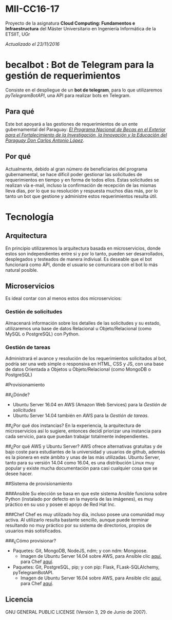 # MII-CC16-17
Proyecto de la asignatura **Cloud Computing: Fundamentos e Infraestructura** del Máster Universitario en Ingeniería Informática de la ETSIIT, UGr

*Actualizado el 23/11/2016*

# becalbot : Bot de Telegram para la gestión de requerimientos 
Consiste en el despliegue de un **bot de telegram**, para lo que utilizaremos *pyTelegramBotAPI*, una API para realizar bots en Telegram.

## Para qué
Este bot apoyará a las gestiones de requerimientos de un ente gubernamental del Paraguay: [*El Programa Nacional de Becas en el Exterior para el Fortalecimiento de la Investigación, la Innovación y la Educación del Paraguay Don Carlos Antonio López*](http://www.becal.gov.py/). 

## Por qué
Actualmente, debido al gran número de beneficiarios del programa gubernamental, se hace díficil poder gestionar las solicitudes de requerimientos en tiempo y en forma de todos ellos. Estas solicitudes se realizan vía e-mail, incluso la confirmación de recepción de las mismas lleva días, por lo que su resolución y respuesta muchos días más, por lo tanto un bot que gestione y administre estos requerimientos resulta útil.

# Tecnología
## Arquitectura
En principio utilizaremos la arquitectura basada en microservicios, donde estos son independientes entre si y por lo tanto, pueden ser desarrollados, desplegados y testeados de manera indiviual. Es deseable que el bot funcionará como API, donde el usuario se comunicara con el bot lo más natural posible.

## Microservicios
Es ideal contar con al menos estos dos microservicios:

### Gestión de solicitudes 
Almacenará información sobre los detalles de las solicitudes y su estado, utilizaremos una base de datos Relacional u Objeto/Relacional (como MySQL o PostgreSQL) con Python.

### Gestión de tareas
Administrará el avance y resolución de los requerimientos solicitados al bot, podría ser una web simple o responsiva en HTML, CSS y JS, con una base de datos Orientada a Objetos u Objeto/Relacional (como MongoDB o PostgreSQL)

#Provisionamiento

##¿Dónde? 
- Ubuntu Server 16.04 en AWS (Amazon Web Services) para la *Gestión de solicitudes*
- Ubuntu Server 14.04 también en AWS para la *Gestión de tareas*.

##¿Por qué dos instancias?
En la experiencia, la arquitectura de microservicios así lo sugiere, entonces decidí priorizar una instancia para cada servicio, para que puedan trabajar totalmente independientes.

##¿Por qué AWS y Ubuntu Server?
AWS ofrece alternativas gratuitas y de bajo coste para estudiantes de la universidad y usuarios de github, además es la pionera en este ámbito y unas de las más utilizadas. Ubuntu Server, tanto para su versión 14.04 como 16.04, es una distribución Linux muy popular y existe mucha documentación para casi cualquier cosa que se desee hacer.

##Sistema de provisionamiento

###Ansible
Su elección se basa en que este sistema Ansible funciona sobre Python (instalado por defecto en la mayoría de las imágenes), es muy práctico en su uso y posee el apoyo de Red Hat Inc.

###Chef
Chef es muy utilizado hoy día, incluso posee una comunidad muy activa. Al utilizarlo resulta bastante sencillo, aunque puede terminar resultando no muy práctico por su sistema de directorios, propios de usuarios más sotisficados.

###¿Cómo provisionar?
+ Paquetes: Git, MongoDB, NodeJS, ndm; y con ndm: Mongoose.
  - Imagen de Ubuntu Server 14.04 sobre AWS, para Ansible clic [aquí](https://github.com/mmaguero/MII-CC16-17/tree/master/provision/ubuntu14.04/ansible), para Chef [aquí](https://github.com/mmaguero/MII-CC16-17/tree/master/provision/ubuntu14.04/chef). 
+ Paquetes: Git, PostgreSQL, pip; y con pip: Flask, FLask-SQLAlchemy, pyTelegramBotAPI.
  - Imagen de Ubuntu Server 16.04 sobre AWS, para Ansible clic [aquí](https://github.com/mmaguero/MII-CC16-17/tree/master/provision/ubuntu16.04/ansible), para Chef [aquí](https://github.com/mmaguero/MII-CC16-17/tree/master/provision/ubuntu16.04/chef). 

## Licencia
GNU GENERAL PUBLIC LICENSE (Versión 3, 29 de Junio de 2007).
